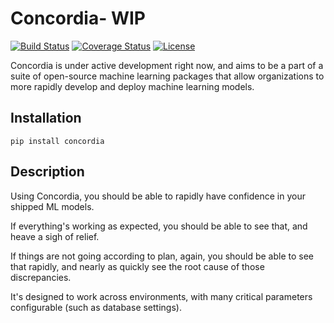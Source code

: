 # Concordia- WIP

[![Build Status](https://travis-ci.org/ClimbsRocks/Concordia.svg?branch=master)](https://travis-ci.org/ClimbsRocks/Concordia)
[![Coverage Status](https://coveralls.io/repos/github/ClimbsRocks/Concordia/badge.svg?branch=master)](https://coveralls.io/github/ClimbsRocks/Concordia?branch=master)
[![License](https://img.shields.io/github/license/mashape/apistatus.svg)]((https://img.shields.io/github/license/mashape/apistatus.svg))

Concordia is under active development right now, and aims to be a part of a suite of open-source machine learning packages that allow organizations to more rapidly develop and deploy machine learning models.

## Installation

`pip install concordia`

## Description

Using Concordia, you should be able to rapidly have confidence in your shipped ML models.

If everything's working as expected, you should be able to see that, and heave a sigh of relief.

If things are not going according to plan, again, you should be able to see that rapidly, and nearly as quickly see the root cause of those discrepancies.

It's designed to work across environments, with many critical parameters configurable (such as database settings).

